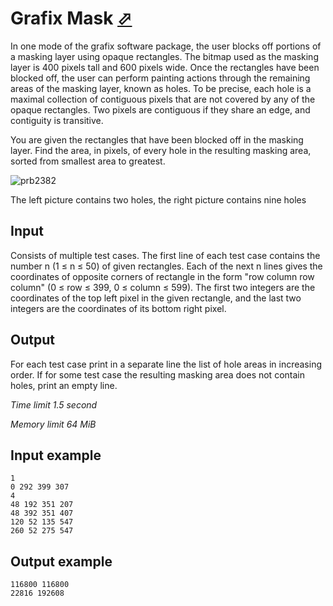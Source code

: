 # Grafix Mask [⬀](https://www.e-olymp.com/en/contests/9116/problems/79188)

In one mode of the grafix software package, the user blocks off portions of a masking layer using opaque rectangles. The bitmap used as the masking layer is 400 pixels tall and 600 pixels wide. Once the rectangles have been blocked off, the user can perform painting actions through the remaining areas of the masking layer, known as holes. To be precise, each hole is a maximal collection of contiguous pixels that are not covered by any of the opaque rectangles. Two pixels are contiguous if they share an edge, and contiguity is transitive.

You are given the rectangles that have been blocked off in the masking layer. Find the area, in pixels, of every hole in the resulting masking area, sorted from smallest area to greatest.

![prb2382](1327177529.JPG)

The left picture contains two holes, the right picture contains nine holes

## Input

Consists of multiple test cases. The first line of each test case contains the number n (1 ≤ n ≤ 50) of given rectangles. Each of the next n lines gives the coordinates of opposite corners of rectangle in the form "row column row column" (0 ≤ row ≤ 399, 0 ≤ column ≤ 599). The first two integers are the coordinates of the top left pixel in the given rectangle, and the last two integers are the coordinates of its bottom right pixel.

## Output

For each test case print in a separate line the list of hole areas in increasing order. If for some test case the resulting masking area does not contain holes, print an empty line.

_Time limit 1.5 second_

_Memory limit 64 MiB_

## Input example
```
1
0 292 399 307
4
48 192 351 207
48 392 351 407
120 52 135 547
260 52 275 547

```

## Output example
```
116800 116800
22816 192608
```
